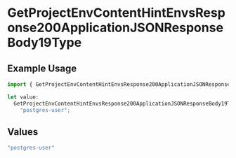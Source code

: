# GetProjectEnvContentHintEnvsResponse200ApplicationJSONResponseBody19Type

## Example Usage

```typescript
import { GetProjectEnvContentHintEnvsResponse200ApplicationJSONResponseBody19Type } from "@vercel/sdk/models/operations";

let value:
  GetProjectEnvContentHintEnvsResponse200ApplicationJSONResponseBody19Type =
    "postgres-user";
```

## Values

```typescript
"postgres-user"
```